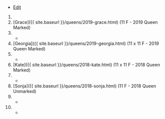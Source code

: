 * [Edit](https://github.com/joejcollins/rhapsody-angel/edit/master/_includes/apiary.md)

1. 
1. [Grace]({{ site.baseurl }}/queens/2019-grace.html) (11 F - 2019 Queen Marked)
1. -
1. [Georgia]({{ site.baseurl }}/queens/2019-georgia.html) (11 x 11 F - 2019 Queen Marked)
1. -
1. [Kate]({{ site.baseurl }}/queens/2018-kate.html) (11 x 11 F - 2018 Queen Marked)
1. -
1. [Sonja]({{ site.baseurl }}/queens/2018-sonja.html) (11 F - 2018 Queen Unmarked)
1. -
1. -
